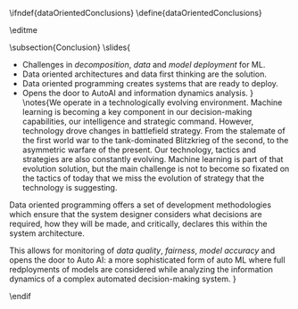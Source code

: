 \ifndef{dataOrientedConclusions}
\define{dataOrientedConclusions}

\editme

\subsection{Conclusion}
\slides{
* Challenges in *decomposition*, *data* and *model deployment* for ML.
* Data oriented architectures and data first thinking are the solution.
* Data oriented programming creates systems that are ready to deploy.
* Opens the door to AutoAI  and information dynamics analysis.
}
\notes{We operate in a technologically evolving environment.  Machine learning is becoming a key component in our decision-making capabilities, our intelligence and strategic command. However, technology drove changes in battlefield strategy. From the stalemate of the first world war to the tank-dominated Blitzkrieg of the second, to the asymmetric warfare of the present. Our technology, tactics and strategies are also constantly evolving. Machine learning is part of that evolution solution, but the main challenge is not to become so fixated on the tactics of today that we miss the evolution of strategy that the technology is suggesting.

Data oriented programming offers a set of development methodologies which ensure that the system designer considers what decisions are required, how they will be made, and critically, declares this within the system architecture.

This allows for monitoring of *data quality*, *fairness*, *model accuracy* and opens the door to Auto AI: a more sophisticated form of auto ML where full redployments of models are considered while analyzing the information dynamics of a complex automated decision-making system.
}

\endif
